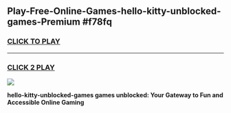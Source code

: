 
## Play-Free-Online-Games-hello-kitty-unblocked-games-Premium #f78fq
<h3>
<a href="https://premium.freeplayer.one?title=hello-kitty-unblocked-games&ref=8M">CLICK TO PLAY</a></h3>
<hr>

<h3>
<a href="https://premium.freeplayer.one?title=hello-kitty-unblocked-games&ref=8M">CLICK 2 PLAY</a>
  
</h3>

<a href="https://premium.freeplayer.one?title=hello-kitty-unblocked-games&ref=8M"><img src="https://clearcache.store/games.png"></a>


**hello-kitty-unblocked-games games unblocked: Your Gateway to Fun and Accessible Online Gaming**
